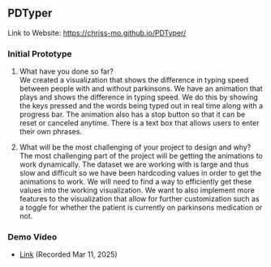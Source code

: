 ## PDTyper
Link to Website: https://chriss-mo.github.io/PDTyper/
### Initial Prototype
1. What have you done so far?  
We created a visualization that shows the difference in typing speed between people with and without parkinsons. We have an animation that plays and shows the difference in typing speed. We do this by showing the keys pressed and the words being typed out in real time along with a progress bar. The animation also has a stop button so that it can be reset or canceled anytime. There is a text box that allows users to enter their own phrases.

2. What will be the most challenging of your project to design and why?  
The most challenging part of the project will be getting the animations to work dynamically. The dataset we are working with is large and thus slow and difficult so we have been hardcoding values in order to get the animations to work. We will need to find a way to efficiently get these values into the working visualization. We want to also implement more features to the visualization that allow for further customization such as a toggle for whether the patient is currently on parkinsons medication or not.

### Demo Video
- [Link](https://youtu.be/jcF4mJ28G9I)  (Recorded Mar 11, 2025)

<!-- ### Introduction

### Features

### Interactions

## Development Process

### 1. Data Cleaning & Organization

### Closing

### Technologies Used

### Future Improvements -->
